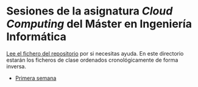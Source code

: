# Sesiones de la asignatura *Cloud Computing* del Máster en Ingeniería Informática

[Lee el fichero del repositorio](../README.md) por si necesitas
ayuda. En este directorio estarán los ficheros de clase ordenados
cronológicamente de forma inversa.

* [Primera semana](01-semana.md)

